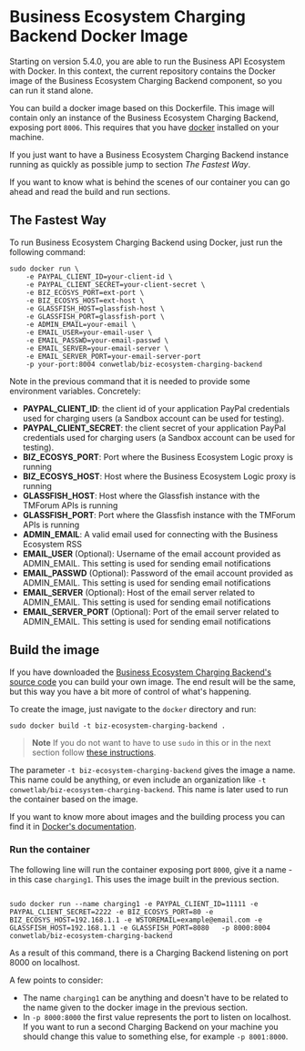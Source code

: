 # Business Ecosystem Charging Backend Docker Image

Starting on version 5.4.0, you are able to run the Business API Ecosystem with Docker. In this context, the current repository contains the Docker image of the Business Ecosystem Charging Backend component, so you can run it stand alone.

You can build a docker image based on this Dockerfile. This image will contain only an instance of the Business Ecosystem Charging Backend, exposing port `8006`. This requires that you have [docker](https://docs.docker.com/installation/) installed on your machine.

If you just want to have a Business Ecosystem Charging Backend instance running as quickly as possible jump to section *The Fastest Way*.

If you want to know what is behind the scenes of our container you can go ahead and read the build and run sections.

## The Fastest Way

To run Business Ecosystem Charging Backend using Docker, just run the following command:

```
sudo docker run \
    -e PAYPAL_CLIENT_ID=your-client-id \
    -e PAYPAL_CLIENT_SECRET=your-client-secret \
    -e BIZ_ECOSYS_PORT=ext-port \
    -e BIZ_ECOSYS_HOST=ext-host \
    -e GLASSFISH_HOST=glassfish-host \
    -e GLASSFISH_PORT=glassfish-port \
    -e ADMIN_EMAIL=your-email \
    -e EMAIL_USER=your-email-user \
    -e EMAIL_PASSWD=your-email-passwd \
    -e EMAIL_SERVER=your-email-server \
    -e EMAIL_SERVER_PORT=your-email-server-port
    -p your-port:8004 conwetlab/biz-ecosystem-charging-backend
```

Note in the previous command that it is needed to provide some environment variables. Concretely:

* **PAYPAL_CLIENT_ID**: the client id of your application PayPal credentials used for charging users (a Sandbox account can be used for testing).
* **PAYPAL_CLIENT_SECRET**: the client secret of your application PayPal credentials used for charging users (a Sandbox account can be used for testing).
* **BIZ_ECOSYS_PORT**: Port where the Business Ecosystem Logic proxy is running
* **BIZ_ECOSYS_HOST**: Host where the Business Ecosystem Logic proxy is running
* **GLASSFISH_HOST**: Host where the Glassfish instance with the TMForum APIs is running
* **GLASSFISH_PORT**: Port where the Glassfish instance with the TMForum APIs is running
* **ADMIN_EMAIL**: A valid email used for connecting with the Business Ecosystem RSS
* **EMAIL_USER** (Optional): Username of the email account provided as ADMIN_EMAIL. This setting is used for sending email notifications
* **EMAIL_PASSWD** (Optional): Password of the email account provided as ADMIN_EMAIL. This setting is used for sending email notifications
* **EMAIL_SERVER** (Optional): Host of the email server related to ADMIN_EMAIL. This setting is used for sending email notifications
* **EMAIL_SERVER_PORT** (Optional): Port of the email server related to ADMIN_EMAIL. This setting is used for sending email notifications

## Build the image

If you have downloaded the [Business Ecosystem Charging Backend's source code](https://github.com/FIWARE-TMForum/business-ecosystem-charging-backend) you can build your own image. The end result will be the same, but this way you have a bit more of control of what's happening.

To create the image, just navigate to the `docker` directory and run:

    sudo docker build -t biz-ecosystem-charging-backend .

> **Note**
> If you do not want to have to use `sudo` in this or in the next section follow [these instructions](http://askubuntu.com/questions/477551/how-can-i-use-docker-without-sudo).


The parameter `-t biz-ecosystem-charging-backend` gives the image a name. This name could be anything, or even include an organization like `-t conwetlab/biz-ecosystem-charging-backend`. This name is later used to run the container based on the image.

If you want to know more about images and the building process you can find it in [Docker's documentation](https://docs.docker.com/userguide/dockerimages/).
    
### Run the container

The following line will run the container exposing port `8000`, give it a name -in this case `charging1`. This uses the image built in the previous section.

```

sudo docker run --name charging1 -e PAYPAL_CLIENT_ID=11111 -e PAYPAL_CLIENT_SECRET=2222 -e BIZ_ECOSYS_PORT=80 -e BIZ_ECOSYS_HOST=192.168.1.1 -e WSTOREMAIL=example@email.com -e GLASSFISH_HOST=192.168.1.1 -e GLASSFISH_PORT=8080   -p 8000:8004 conwetlab/biz-ecosystem-charging-backend

```

As a result of this command, there is a Charging Backend listening on port 8000 on localhost.

A few points to consider:

* The name `charging1` can be anything and doesn't have to be related to the name given to the docker image in the previous section.
* In `-p 8000:8000` the first value represents the port to listen on localhost. If you want to run a second Charging Backend on your machine you should change this value to something else, for example `-p 8001:8000`.

